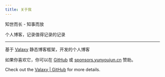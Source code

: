 ```yaml
---
title: 关于我
---
```

知世而长 - 知事而放

个人博客，记录值得记录的记录

---

基于 [Valaxy](https://github.com/YunYouJun/valaxy) 静态博客框架，开发的个人博客

如果你喜欢它，你可以在 [GitHub](https://github.com/sponsors/YunYouJun) 或 [sponsors.yunyoujun.cn](https://sponsors.yunyoujun.cn) 赞助。

Check out the [Valaxy | GitHub](https://github.com/YunYouJun/valaxy) for more details.
